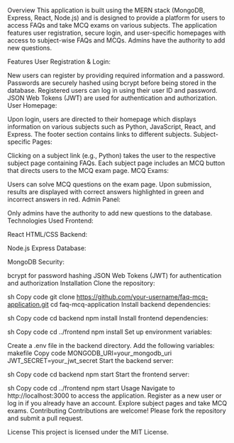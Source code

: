 Overview
This application is built using the MERN stack (MongoDB, Express, React, Node.js) and is designed to provide a platform for users to access FAQs and take MCQ exams on various subjects. The application features user registration, secure login, and user-specific homepages with access to subject-wise FAQs and MCQs. Admins have the authority to add new questions.

Features
User Registration & Login:

New users can register by providing required information and a password.
Passwords are securely hashed using bcrypt before being stored in the database.
Registered users can log in using their user ID and password.
JSON Web Tokens (JWT) are used for authentication and authorization.
User Homepage:

Upon login, users are directed to their homepage which displays information on various subjects such as Python, JavaScript, React, and Express.
The footer section contains links to different subjects.
Subject-specific Pages:

Clicking on a subject link (e.g., Python) takes the user to the respective subject page containing FAQs.
Each subject page includes an MCQ button that directs users to the MCQ exam page.
MCQ Exams:

Users can solve MCQ questions on the exam page.
Upon submission, results are displayed with correct answers highlighted in green and incorrect answers in red.
Admin Panel:

Only admins have the authority to add new questions to the database.
Technologies Used
Frontend:

React
HTML/CSS
Backend:

Node.js
Express
Database:

MongoDB
Security:

bcrypt for password hashing
JSON Web Tokens (JWT) for authentication and authorization
Installation
Clone the repository:

sh
Copy code
git clone https://github.com/your-username/faq-mcq-application.git
cd faq-mcq-application
Install backend dependencies:

sh
Copy code
cd backend
npm install
Install frontend dependencies:

sh
Copy code
cd ../frontend
npm install
Set up environment variables:

Create a .env file in the backend directory.
Add the following variables:
makefile
Copy code
MONGODB_URI=your_mongodb_uri
JWT_SECRET=your_jwt_secret
Start the backend server:

sh
Copy code
cd backend
npm start
Start the frontend server:

sh
Copy code
cd ../frontend
npm start
Usage
Navigate to http://localhost:3000 to access the application.
Register as a new user or log in if you already have an account.
Explore subject pages and take MCQ exams.
Contributing
Contributions are welcome! Please fork the repository and submit a pull request.

License
This project is licensed under the MIT License.



